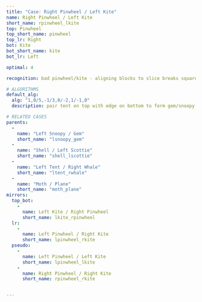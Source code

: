 ```yaml
---
title: "Case: Right Pinwheel / Left Kite"
name: Right Pinwheel / Left Kite
short_name: rpinwheel_lkite
top: Pinwheel
top_short_name: pinwheel
top_lr: Right
bot: Kite
bot_short_name: kite
bot_lr: Left

optimal: 4

recognition: bad pinwheel/kite - aligning blocks to slice breaks squareshape

# ALGORITHMS
default_alg:
  alg: "1,0/5,-1/3,0/-2,1/-1,0"
  description: pair tent on top with edge on bottom to form gem/snoopy

# RELATED CASES
parents:
  -
    name: "Left Snoopy / Gem"
    short_name: "lsnoopy_gem"
  -
    name: "Shell / Left Scottie"
    short_name: "shell_lscottie"
  -
    name: "Left Tent / Right Whale"
    short_name: "ltent_rwhale"
  -
    name: "Moth / Plane"
    short_name: "moth_plane"
mirrors:
  top_bot:
    -
      name: Left Kite / Right Pinwheel
      short_name: lkite_rpinwheel
  lr:
    -
      name: Left Pinwheel / Right Kite
      short_name: lpinwheel_rkite
  pseudo:
    -
      name: Left Pinwheel / Left Kite
      short_name: lpinwheel_lkite
    -
      name: Right Pinwheel / Right Kite
      short_name: rpinwheel_rkite


---
```


